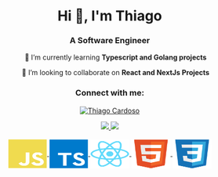 <h1 align="center">Hi 👋, I'm Thiago</h1>
<h3 align="center">A Software Engineer</h3>

<div align="center">
  <ul> 🌱 I’m currently learning <strong>Typescript and Golang projects</strong></ul>
  <ul>👯 I’m looking to collaborate on <strong>React and NextJs Projects</strong></ul>
  </div>

<h3 align="center"> Connect with me:</h3>
<p align="center">
<a href="https://www.linkedin.com/in/thiago-cardoso/" target="blank"><img align="center" src="https://cdn.jsdelivr.net/npm/simple-icons@3.0.1/icons/linkedin.svg" alt="Thiago Cardoso" height="60" width="80" /></a>

<div align="center">
  <a href="https://github.com/Tlcardoso">
  <img height="180em" src="https://github-readme-stats.vercel.app/api?username=tlcardoso&show_icons=true&theme=dracula&include_all_commits=true&count_private=true"/>
  <img height="180em" src="https://github-readme-stats.vercel.app/api/top-langs/?username=tlcardoso&layout=compact&langs_count=7&theme=dracula"/>
</div>
  
  <div align="center" style="display: inline_block"><br>
  <img align="center" alt="Rafa-Js" height="60" width="80" src="https://raw.githubusercontent.com/devicons/devicon/master/icons/javascript/javascript-plain.svg">
  <img align="center" alt="Rafa-Ts" height="60" width="80" src="https://raw.githubusercontent.com/devicons/devicon/master/icons/typescript/typescript-plain.svg">
  <img align="center" alt="Rafa-React" height="60" width="80" src="https://raw.githubusercontent.com/devicons/devicon/master/icons/react/react-original.svg">
  <img align="center" alt="Rafa-HTML" height="60" width="80" src="https://raw.githubusercontent.com/devicons/devicon/master/icons/html5/html5-original.svg">
  <img align="center" alt="Rafa-CSS" height="60" width="80" src="https://raw.githubusercontent.com/devicons/devicon/master/icons/css3/css3-original.svg">
</div>
